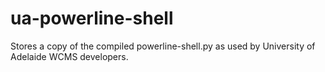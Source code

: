 # ua-powerline-shell
Stores a copy of the compiled powerline-shell.py as used by University of Adelaide WCMS developers.
